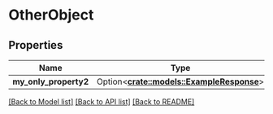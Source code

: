 # OtherObject

## Properties

Name | Type | Description | Notes
------------ | ------------- | ------------- | -------------
**my_only_property2** | Option<[**crate::models::ExampleResponse**](ExampleResponse.md)> |  | [optional]

[[Back to Model list]](../README.md#documentation-for-models) [[Back to API list]](../README.md#documentation-for-api-endpoints) [[Back to README]](../README.md)



